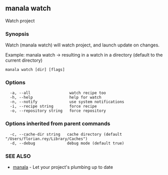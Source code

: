 ## manala watch

Watch project

### Synopsis

Watch (manala watch) will watch project, and launch update on changes.

Example: manala watch -> resulting in a watch in a directory (default to the current directory)

```
manala watch [dir] [flags]
```

### Options

```
  -a, --all                 watch recipe too
  -h, --help                help for watch
  -n, --notify              use system notifications
  -i, --recipe string       force recipe
  -o, --repository string   force repository
```

### Options inherited from parent commands

```
  -c, --cache-dir string   cache directory (default "/Users/florian.rey/Library/Caches")
  -d, --debug              debug mode (default true)
```

### SEE ALSO

* [manala](manala.md)	 - Let your project's plumbing up to date

